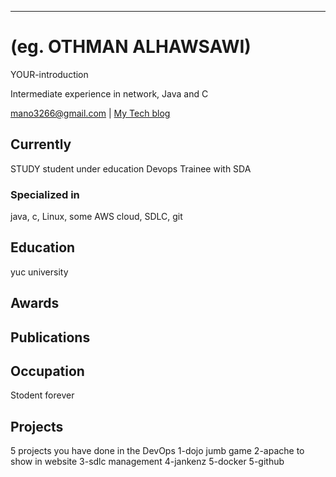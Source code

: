 ---
#  (eg. OTHMAN ALHAWSAWI)
YOUR-introduction

Intermediate experience in network, Java and C


<div id="webaddress">
<a href="mano3266@gmail.com">mano3266@gmail.com</a>
| <a href="http://mano3266.com">My Tech blog</a>
</div>


## Currently
STUDY
student under education
Devops Trainee with SDA

### Specialized in

java, c, Linux, some AWS cloud, SDLC, git 



## Education

yuc university



## Awards




## Publications



## Occupation

Stodent forever

## Projects
5 projects you have done in the DevOps
1-dojo jumb game
2-apache to show in website
3-sdlc management
4-jankenz
5-docker
5-github


<!-- ### Footer

Last updated: June 2022 -->

